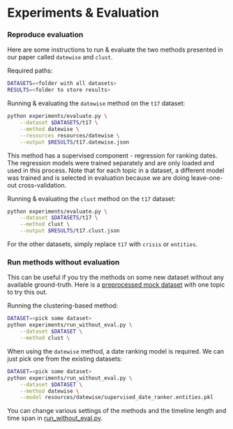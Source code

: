 # Experiments & Evaluation
### Reproduce evaluation
Here are some instructions to run & evaluate the two methods presented in our paper called `datewise` and `clust`.

Required paths:
```bash
DATASETS=<folder with all datasets>
RESULTS=<folder to store results>
```

Running & evaluating the `datewise` method on the `t17` dataset:
```bash
python experiments/evaluate.py \
	--dataset $DATASETS/t17 \
	--method datewise \
	--resources resources/datewise \
	--output $RESULTS/t17.datewise.json
```
This method has a supervised component - regression for ranking dates. The regression models were trained separately and are only loaded and used in this process. Note that for each topic in a dataset, a different model was trained and is selected in evaluation because we are doing leave-one-out cross-validation.

Running & evaluating the `clust` method on the `t17` dataset:
```bash
python experiments/evaluate.py \
	--dataset $DATASETS/t17 \
	--method clust \
	--output $RESULTS/t17.clust.json
```

For the other datasets, simply replace `t17` with `crisis` or `entities`.

### Run methods without evaluation
This can be useful if you try the methods on some new dataset without any available ground-truth. Here is a [preprocessed mock dataset](https://drive.google.com/drive/folders/15xHJPOLc7v0yXSKjCNneELKYlwWYeNV0?usp=sharing) with one topic to try this out.

Running the clustering-based method:
```bash
DATASET=<pick some dataset>
python experiments/run_without_eval.py \
    --dataset $DATASET \
    --method clust \
```
When using the `datewise` method, a date ranking model is required. We can just pick one from the existing datasets:
```bash
DATASET=<pick some dataset>
python experiments/run_without_eval.py \
    --dataset $DATASET \
    --method datewise \
    --model resources/datewise/supervised_date_ranker.entities.pkl
```
You can change various settings of the methods and the timeline length and time span in [run_without_eval.py](run_without_eval.py).
